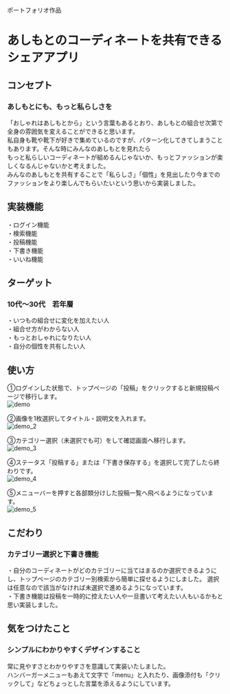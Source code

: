 ポートフォリオ作品
<h1>あしもとのコーディネートを共有できるシェアアプリ</h1>

<h2>コンセプト</h2>
<h3>あしもとにも、もっと私らしさを</h3>
「おしゃれはあしもとから」という言葉もあるとおり、あしもとの組合せ次第で全身の雰囲気を変えることができると思います。<br>
私自身も靴や靴下が好きで集めているのですが、パターン化してきてしまうこともあります。そんな時にみんなのあしもとを見れたら<br>
もっと私らしいコーディネートが組めるんじゃないか、もっとファッションが楽しくなるんじゃないかと考えました。<br>
みんなのあしもとを共有することで「私らしさ」「個性」を見出したり今までのファッションをより楽しんでもらいたいという思いから実装しました。

<h2>実装機能</h2>
・ログイン機能<br>
・検索機能<br>
・投稿機能<br>
・下書き機能<br>
・いいね機能<br>

<h2>ターゲット</h2>
<h3>10代〜30代　若年層</h3>
・いつもの組合せに変化を加えたい人<br>
・組合せ方がわからない人<br>
・もっとおしゃれになりたい人<br>
・自分の個性を共有したい人<br>

<h2>使い方</h2>

①ログインした状態で、トップページの「投稿」をクリックすると新規投稿ページで移行します。<br>
![demo](https://user-images.githubusercontent.com/100133606/205467729-38a9f318-4071-4cba-aebf-c4f6ecec53b9.png)

②画像を1枚選択してタイトル・説明文を入れます。<br>
![demo_2](https://user-images.githubusercontent.com/100133606/205467451-583c5efb-41d3-4d93-a8fd-0ca9db81fc02.png)

③カテゴリー選択（未選択でも可）をして確認画面へ移行します。<br>
![demo_3](https://user-images.githubusercontent.com/100133606/205467539-3a95d79f-6729-4a38-8926-479c4e0c8a22.png)

④ステータス「投稿する」または「下書き保存する」を選択して完了したら終わりです。<br>
![demo_4](https://user-images.githubusercontent.com/100133606/205467625-430e5bee-9ee7-4f60-868d-1e371d87d748.png)

⑤メニューバーを押すと各部類分けした投稿一覧へ飛べるようになっています。<br>
![demo_5](https://user-images.githubusercontent.com/100133606/205467874-7f5d1f7f-7e46-487d-b4a5-02d61b9c38ee.png)

<h2>こだわり</h2>
<h3>カテゴリー選択と下書き機能</h3>
・自分のコーディネートがどのカテゴリーに当てはまるのか選択できるようにし、トップページのカテゴリー別検索から簡単に探せるようにしました。
選択は任意なので該当がなければ未選択で進めるようになっています。<br>
・下書き機能は投稿を一時的に控えたい人や一旦書いて考えたい人もいるかもと思い実装しました。

<h2>気をつけたこと</h2>
<h3>シンプルにわかりやすくデザインすること</h3>
常に見やすさとわかりやすさを意識して実装いたしました。<br>
ハンバーガーメニューもあえて文字で「menu」と入れたり、画像添付も「クリックして」などちょっとした言葉を添えるようにしています。


